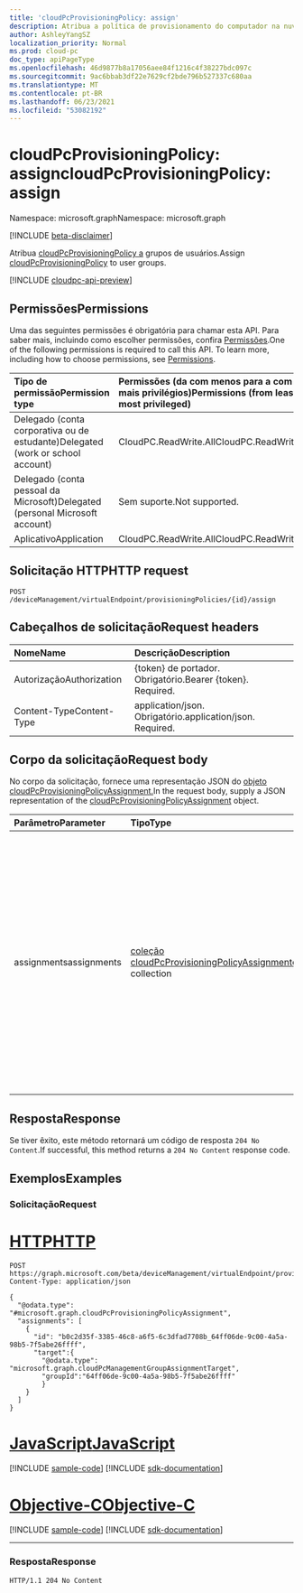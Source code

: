 ```yaml
---
title: 'cloudPcProvisioningPolicy: assign'
description: Atribua a política de provisionamento do computador na nuvem ao seu grupo.
author: AshleyYangSZ
localization_priority: Normal
ms.prod: cloud-pc
doc_type: apiPageType
ms.openlocfilehash: 46d9877b8a17056aee84f1216c4f38227bdc097c
ms.sourcegitcommit: 9ac6bbab3df22e7629cf2bde796b527337c680aa
ms.translationtype: MT
ms.contentlocale: pt-BR
ms.lasthandoff: 06/23/2021
ms.locfileid: "53082192"
---
```

# <a name="cloudpcprovisioningpolicy-assign"></a><span data-ttu-id="fa413-103">cloudPcProvisioningPolicy: assign</span><span class="sxs-lookup"><span data-stu-id="fa413-103">cloudPcProvisioningPolicy: assign</span></span>

<span data-ttu-id="fa413-104">Namespace: microsoft.graph</span><span class="sxs-lookup"><span data-stu-id="fa413-104">Namespace: microsoft.graph</span></span>

[!INCLUDE [beta-disclaimer](../../includes/beta-disclaimer.md)]

<span data-ttu-id="fa413-105">Atribua [cloudPcProvisioningPolicy a](../resources/cloudpcprovisioningpolicy.md) grupos de usuários.</span><span class="sxs-lookup"><span data-stu-id="fa413-105">Assign [cloudPcProvisioningPolicy](../resources/cloudpcprovisioningpolicy.md) to user groups.</span></span>

[!INCLUDE [cloudpc-api-preview](../../includes/cloudpc-api-preview.md)]

## <a name="permissions"></a><span data-ttu-id="fa413-106">Permissões</span><span class="sxs-lookup"><span data-stu-id="fa413-106">Permissions</span></span>

<span data-ttu-id="fa413-p101">Uma das seguintes permissões é obrigatória para chamar esta API. Para saber mais, incluindo como escolher permissões, confira [Permissões](/graph/permissions-reference).</span><span class="sxs-lookup"><span data-stu-id="fa413-p101">One of the following permissions is required to call this API. To learn more, including how to choose permissions, see [Permissions](/graph/permissions-reference).</span></span>

|<span data-ttu-id="fa413-109">Tipo de permissão</span><span class="sxs-lookup"><span data-stu-id="fa413-109">Permission type</span></span>|<span data-ttu-id="fa413-110">Permissões (da com menos para a com mais privilégios)</span><span class="sxs-lookup"><span data-stu-id="fa413-110">Permissions (from least to most privileged)</span></span>|
|:---|:---|
|<span data-ttu-id="fa413-111">Delegado (conta corporativa ou de estudante)</span><span class="sxs-lookup"><span data-stu-id="fa413-111">Delegated (work or school account)</span></span>|<span data-ttu-id="fa413-112">CloudPC.ReadWrite.All</span><span class="sxs-lookup"><span data-stu-id="fa413-112">CloudPC.ReadWrite.All</span></span>|
|<span data-ttu-id="fa413-113">Delegado (conta pessoal da Microsoft)</span><span class="sxs-lookup"><span data-stu-id="fa413-113">Delegated (personal Microsoft account)</span></span>|<span data-ttu-id="fa413-114">Sem suporte.</span><span class="sxs-lookup"><span data-stu-id="fa413-114">Not supported.</span></span>|
|<span data-ttu-id="fa413-115">Aplicativo</span><span class="sxs-lookup"><span data-stu-id="fa413-115">Application</span></span>|<span data-ttu-id="fa413-116">CloudPC.ReadWrite.All</span><span class="sxs-lookup"><span data-stu-id="fa413-116">CloudPC.ReadWrite.All</span></span>|

## <a name="http-request"></a><span data-ttu-id="fa413-117">Solicitação HTTP</span><span class="sxs-lookup"><span data-stu-id="fa413-117">HTTP request</span></span>

<!-- {
  "blockType": "ignored"
}
-->

``` http
POST /deviceManagement/virtualEndpoint/provisioningPolicies/{id}/assign
```

## <a name="request-headers"></a><span data-ttu-id="fa413-118">Cabeçalhos de solicitação</span><span class="sxs-lookup"><span data-stu-id="fa413-118">Request headers</span></span>

|<span data-ttu-id="fa413-119">Nome</span><span class="sxs-lookup"><span data-stu-id="fa413-119">Name</span></span>|<span data-ttu-id="fa413-120">Descrição</span><span class="sxs-lookup"><span data-stu-id="fa413-120">Description</span></span>|
|:---|:---|
|<span data-ttu-id="fa413-121">Autorização</span><span class="sxs-lookup"><span data-stu-id="fa413-121">Authorization</span></span>|<span data-ttu-id="fa413-p102">{token} de portador. Obrigatório.</span><span class="sxs-lookup"><span data-stu-id="fa413-p102">Bearer {token}. Required.</span></span>|
|<span data-ttu-id="fa413-124">Content-Type</span><span class="sxs-lookup"><span data-stu-id="fa413-124">Content-Type</span></span>|<span data-ttu-id="fa413-p103">application/json. Obrigatório.</span><span class="sxs-lookup"><span data-stu-id="fa413-p103">application/json. Required.</span></span>|

## <a name="request-body"></a><span data-ttu-id="fa413-127">Corpo da solicitação</span><span class="sxs-lookup"><span data-stu-id="fa413-127">Request body</span></span>

<span data-ttu-id="fa413-128">No corpo da solicitação, fornece uma representação JSON do [objeto cloudPcProvisioningPolicyAssignment.](../resources/cloudpcprovisioningpolicyassignment.md)</span><span class="sxs-lookup"><span data-stu-id="fa413-128">In the request body, supply a JSON representation of the [cloudPcProvisioningPolicyAssignment](../resources/cloudpcprovisioningpolicyassignment.md) object.</span></span>

|<span data-ttu-id="fa413-129">Parâmetro</span><span class="sxs-lookup"><span data-stu-id="fa413-129">Parameter</span></span>|<span data-ttu-id="fa413-130">Tipo</span><span class="sxs-lookup"><span data-stu-id="fa413-130">Type</span></span>|<span data-ttu-id="fa413-131">Descrição</span><span class="sxs-lookup"><span data-stu-id="fa413-131">Description</span></span>|
|:---|:---|:---|
|<span data-ttu-id="fa413-132">assignments</span><span class="sxs-lookup"><span data-stu-id="fa413-132">assignments</span></span>|<span data-ttu-id="fa413-133">[coleção cloudPcProvisioningPolicyAssignment](../resources/cloudpcprovisioningpolicyassignment.md)</span><span class="sxs-lookup"><span data-stu-id="fa413-133">[cloudPcProvisioningPolicyAssignment](../resources/cloudpcprovisioningpolicyassignment.md) collection</span></span> | <span data-ttu-id="fa413-134">A coleção de recursos de política de provisionamento de computadores na nuvem a serem atribuídos ao grupo de destino correspondente.</span><span class="sxs-lookup"><span data-stu-id="fa413-134">The collection of cloud PC provisioning policy resources each to be assigned to the corresponding target group.</span></span> <span data-ttu-id="fa413-135">Atualmente, Microsoft 365 grupos de segurança e grupos de segurança no Azure AD são suportados.</span><span class="sxs-lookup"><span data-stu-id="fa413-135">Only Microsoft 365 groups and security groups in Azure AD are currently supported.</span></span> |

## <a name="response"></a><span data-ttu-id="fa413-136">Resposta</span><span class="sxs-lookup"><span data-stu-id="fa413-136">Response</span></span>

<span data-ttu-id="fa413-137">Se tiver êxito, este método retornará um código de resposta `204 No Content`.</span><span class="sxs-lookup"><span data-stu-id="fa413-137">If successful, this method returns a `204 No Content` response code.</span></span>

## <a name="examples"></a><span data-ttu-id="fa413-138">Exemplos</span><span class="sxs-lookup"><span data-stu-id="fa413-138">Examples</span></span>

### <a name="request"></a><span data-ttu-id="fa413-139">Solicitação</span><span class="sxs-lookup"><span data-stu-id="fa413-139">Request</span></span>


# <a name="http"></a>[<span data-ttu-id="fa413-140">HTTP</span><span class="sxs-lookup"><span data-stu-id="fa413-140">HTTP</span></span>](#tab/http)
<!-- {
  "blockType": "request",
  "name": "assign_cloudpcprovisioningpolicy",
  "@odata.type": "microsoft.graph.cloudPcProvisioningPolicyAssignment",
}
-->

``` http
POST https://graph.microsoft.com/beta/deviceManagement/virtualEndpoint/provisioningPolicies/{id}/assign
Content-Type: application/json

{
  "@odata.type": "#microsoft.graph.cloudPcProvisioningPolicyAssignment",
  "assignments": [
    {
      "id": "b0c2d35f-3385-46c8-a6f5-6c3dfad7708b_64ff06de-9c00-4a5a-98b5-7f5abe26ffff",
      "target":{
        "@odata.type": "microsoft.graph.cloudPcManagementGroupAssignmentTarget",
        "groupId":"64ff06de-9c00-4a5a-98b5-7f5abe26ffff"
        }
    }
  ]
}
```
# <a name="javascript"></a>[<span data-ttu-id="fa413-141">JavaScript</span><span class="sxs-lookup"><span data-stu-id="fa413-141">JavaScript</span></span>](#tab/javascript)
[!INCLUDE [sample-code](../includes/snippets/javascript/assign-cloudpcprovisioningpolicy-javascript-snippets.md)]
[!INCLUDE [sdk-documentation](../includes/snippets/snippets-sdk-documentation-link.md)]

# <a name="objective-c"></a>[<span data-ttu-id="fa413-142">Objective-C</span><span class="sxs-lookup"><span data-stu-id="fa413-142">Objective-C</span></span>](#tab/objc)
[!INCLUDE [sample-code](../includes/snippets/objc/assign-cloudpcprovisioningpolicy-objc-snippets.md)]
[!INCLUDE [sdk-documentation](../includes/snippets/snippets-sdk-documentation-link.md)]

---


### <a name="response"></a><span data-ttu-id="fa413-143">Resposta</span><span class="sxs-lookup"><span data-stu-id="fa413-143">Response</span></span>

<!-- {
  "blockType": "response",
  "truncated": true
}
-->

``` http
HTTP/1.1 204 No Content
```

